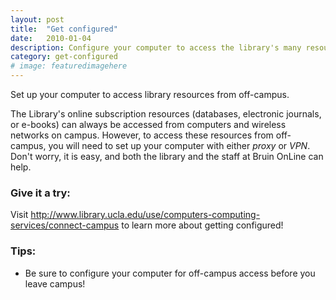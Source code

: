```yaml
---
layout: post
title:  "Get configured"
date:   2010-01-04
description: Configure your computer to access the library's many resources.
category: get-configured
# image: featuredimagehere
---
```


<p class="intro"><span class="dropcap">S</span>et up your computer to access library resources from off-campus.</p>

The Library's online subscription resources (databases, electronic journals, or e-books) can always be accessed from computers and wireless networks on campus. However, to access these resources from off-campus, you will need to set up your computer with either *proxy* or *VPN*. Don't worry, it is easy, and both the library and the staff at Bruin OnLine can help.


### Give it a try:

Visit <a href="http://www.library.ucla.edu/use/computers-computing-services/connect-campus" target="_blank">http://www.library.ucla.edu/use/computers-computing-services/connect-campus</a> to learn more about getting configured!

### Tips:

<ul class="tiplist">
<li>Be sure to configure your computer for off-campus access before you leave campus!</li>
</ul>

